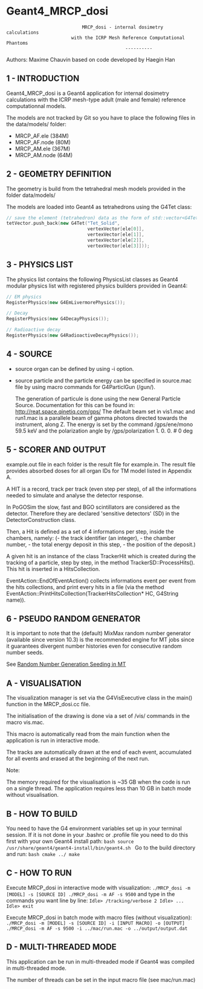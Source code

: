 # Geant4_MRCP_dosi

                                MRCP_dosi - internal dosimetry calculations
                            with the ICRP Mesh Reference Computational Phantoms
                                                ----------

Authors: Maxime Chauvin
based on code developed by Haegin Han

## 1 - INTRODUCTION

Geant4_MRCP_dosi is a Geant4 application for internal dosimetry calculations 
with the ICRP mesh-type adult (male and female) reference computationnal models.

The models are not tracked by Git so you have to place the following files in 
the data/models/ folder:
- MRCP_AF.ele   (384M)
- MRCP_AF.node  (80M)
- MRCP_AM.ele   (367M)
- MRCP_AM.node  (64M)

## 2 - GEOMETRY DEFINITION

The geometry is build from the tetrahedral mesh models provided in the folder 
data/models/

The models are loaded into Geant4 as tetrahedrons using the G4Tet class:
```c++
// save the element (tetrahedron) data as the form of std::vector<G4Tet*>
tetVector.push_back(new G4Tet("Tet_Solid",
                              vertexVector[ele[0]],
                              vertexVector[ele[1]],
                              vertexVector[ele[2]],
                              vertexVector[ele[3]]));
```

## 3 - PHYSICS LIST

The physics list contains the following PhysicsList classes as Geant4 
modular physics list with registered physics builders provided in Geant4:
```c++
// EM physics
RegisterPhysics(new G4EmLivermorePhysics());

// Decay
RegisterPhysics(new G4DecayPhysics());

// Radioactive decay
RegisterPhysics(new G4RadioactiveDecayPhysics());
```
 	 
## 4 - SOURCE

- source organ can be defined by using -i option.
- source particle and the particle energy can be specified
in source.mac file by using macro commands for 
G4ParticlGun (/gun/).

   The generation of particule is done using the new General Particle Source. 
   Documentation for this can be found in:
   http://reat.space.qinetiq.com/gps/
   The default beam set in vis1.mac and run1.mac is a parallele beam of 
   gamma photons directed towards the instrument, along Z.
   The energy is set by the command /gps/ene/mono 59.5 keV
   and the polarization angle by /gps/polarization 1. 0. 0. # 0 deg
   
## 5 - SCORER AND OUTPUT
example.out file in each folder is the result file for example.in. The result
  file provides absorbed doses for all organ IDs for TM model listed in Appendix A.

   A HIT is a record, track per track (even step per step), of all the 
   informations needed to simulate and analyse the detector response.
   
   In PoGOSim the slow, fast and BGO scintillators are considered as the 
   detector. Therefore they are declared 'sensitive detectors' (SD) in
   the DetectorConstruction class. 
   
   Then, a Hit is defined as a set of 4 informations per step, inside 
   the chambers, namely:
    (- the track identifier (an integer),
    - the chamber number,
    - the total energy deposit in this step,
    - the position of the deposit.)
   
   A given hit is an instance of the class TrackerHit which is created 
   during the tracking of a particle, step by step, in the method 
   TrackerSD::ProcessHits(). This hit is inserted in a HitsCollection.

   EventAction::EndOfEventAction() collects informations event per event
   from the hits collections, and print every hits in a file (via the method 
   EventAction::PrintHitsCollection(TrackerHitsCollection* HC, G4String name)).

## 6 - PSEUDO RANDOM GENERATOR

It is important to note that the (default) MixMax random number generator 
(available since version 10.3) is the recommended engine for MT jobs since it 
guarantees divergent number histories even for consecutive random number seeds.

See [Random Number Generation Seeding in MT](http://geant4-userdoc.web.cern.ch/geant4-userdoc/UsersGuides/ForToolkitDeveloper/html/OOAnalysisDesign/Multithreading/mt.html#random-number-generation-seeding-in-mt)

## A - VISUALISATION

The visualization manager is set via the G4VisExecutive class
in the main() function in the MRCP_dosi.cc file.

The initialisation of the drawing is done via a set of /vis/ commands
in the macro vis.mac. 

This macro is automatically read from the main function when the application is 
run in interactive mode.

The tracks are automatically drawn at the end of each event, accumulated
for all events and erased at the beginning of the next run.

Note:

The memory required for the visualisation is ~35 GB when the code is
run on a single thread. The application requires less than 10 GB in batch mode 
without visualisation.

## B - HOW TO BUILD

You need to have the G4 environment variables set up in your terminal session. 
If it is not done in your .bashrc or .profile file you need to do this first 
with your own Geant4 install path:
    ```bash
    source /usr/share/geant4/geant4-install/bin/geant4.sh
    ```
Go to the build directory and run:
    ```bash
    cmake ../
    make
    ```

## C - HOW TO RUN

Execute MRCP_dosi in interactive mode with visualization:
    ```
    ./MRCP_dosi -m [MODEL] -s [SOURCE ID]
    ./MRCP_dosi -m AF -s 9500
    ```
    and type in the commands you want line by line:
    ```
    Idle> /tracking/verbose 2
    Idle> ...
    Idle> exit
    ```

Execute MRCP_dosi in batch mode with macro files 
    (without visualization):
    ```
    ./MRCP_dosi -m [MODEL] -s [SOURCE ID] -i [INPUT MACRO] -o [OUTPUT]
    ./MRCP_dosi -m AF -s 9500 -i ../mac/run.mac -o ../output/output.dat
    ```

## D - MULTI-THREADED MODE

This application can be run in multi-threaded mode if Geant4 was 
compiled in multi-threaded mode.

The number of threads can be set in the input macro file (see mac/run.mac)

